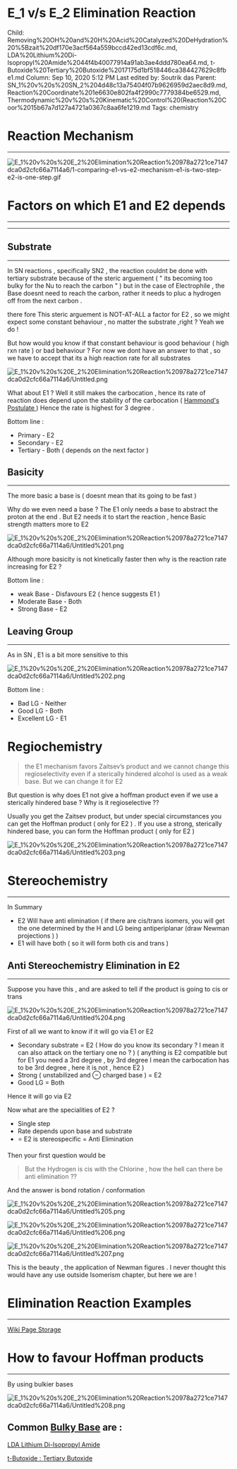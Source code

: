 # E_1 v/s E_2 Elimination Reaction

Child: Removing%20OH%20and%20H%20Acid%20Catalyzed%20DeHydration%20%5Bzait%20df170e3acf564a559bccd42ed13cdf6c.md, LDA%20Lithium%20Di-Isopropyl%20Amide%2044f4b40077914a91ab3ae4ddd780ea64.md, t-Butoxide%20Tertiary%20Butoxide%2017175d1bf518446ca384427629c8fbe1.md
Column: Sep 10, 2020 5:12 PM
Last edited by: Soutrik das
Parent: SN_1%20v%20s%20SN_2%204d48c13a75404f07b9626959d2aec8d9.md, Reaction%20Coordinate%201e6630e802fa4f2990c7779384be6529.md, Thermodynamic%20v%20s%20Kinematic%20Control%20(Reaction%20Coor%2015b67a7d127a4721a0367c8aa6fe1219.md
Tags: chemistry

# Reaction Mechanism

---

![E_1%20v%20s%20E_2%20Elimination%20Reaction%20978a2721ce7147dca0d2cfc66a7114a6/1-comparing-e1-vs-e2-mechanism-e1-is-two-step-e2-is-one-step.gif](E_1%20v%20s%20E_2%20Elimination%20Reaction%20978a2721ce7147dca0d2cfc66a7114a6/1-comparing-e1-vs-e2-mechanism-e1-is-two-step-e2-is-one-step.gif)

# Factors on which E1 and E2 depends

---

---

## Substrate

---

In SN reactions , specifically SN2 , the reaction couldnt be done with tertiary substrate  because of the steric arguement ( " its becoming too bulky for the Nu to reach the carbon " ) but in the case of Electrophile , the Base doesnt need to reach the carbon, rather it needs to pluc a hydrogen off from the next carbon . 

there fore This steric arguement is NOT-AT-ALL a factor for E2 , so we might expect some constant behaviour , no matter the substrate ,right ? Yeah we do !

But how would you know if that constant behaviour is good behaviour ( high rxn rate ) or bad behaviour ? For now we dont have an answer to that , so we have to accept that its a high reaction rate for all substrates 

![E_1%20v%20s%20E_2%20Elimination%20Reaction%20978a2721ce7147dca0d2cfc66a7114a6/Untitled.png](E_1%20v%20s%20E_2%20Elimination%20Reaction%20978a2721ce7147dca0d2cfc66a7114a6/Untitled.png)

What about E1 ? Well it still makes the carbocation , hence its rate of reaction does depend upon the stability of the carbocation ( [Hammond's Postulate ](Hammond's%20Postulate%20af25b91f7adb4392bbf7f457fba353dc.md)) Hence the rate is highest for 3 degree .

Bottom line : 

- Primary - E2
- Secondary - E2
- Tertiary - Both ( depends on the next factor )

## Basicity

---

The more basic a base is ( doesnt mean that its going to be fast ) 

Why do we even need a base ? The E1 only needs a base to abstract the proton at the end . But E2 needs it to start the reaction , hence Basic strength matters more to E2

![E_1%20v%20s%20E_2%20Elimination%20Reaction%20978a2721ce7147dca0d2cfc66a7114a6/Untitled%201.png](E_1%20v%20s%20E_2%20Elimination%20Reaction%20978a2721ce7147dca0d2cfc66a7114a6/Untitled%201.png)

Although more basicity is not kinetically faster then why is the reaction rate increasing for E2 ?

Bottom line : 

- weak Base - Disfavours E2  ( hence suggests E1 )
- Moderate Base - Both
- Strong Base - E2

## Leaving Group

---

As in SN , E1 is a bit more sensitive to this 

![E_1%20v%20s%20E_2%20Elimination%20Reaction%20978a2721ce7147dca0d2cfc66a7114a6/Untitled%202.png](E_1%20v%20s%20E_2%20Elimination%20Reaction%20978a2721ce7147dca0d2cfc66a7114a6/Untitled%202.png)

Bottom line :

- Bad LG - Neither
- Good LG - Both
- Excellent LG - E1

# Regiochemistry

> the E1 mechanism favors Zaitsev’s product and we cannot change this regioselectivity even if a sterically hindered alcohol is used as a weak base. But we can change it for E2

But question is why does E1 not give a hoffman product even if we use a sterically hindered base ? Why is it regioselective ??

Usually you get the Zaitsev product, but under
special circumstances you can get the Hoffman product ( only for E2 ) . If you use a strong, sterically
hindered base, you can form the Hoffman product ( only for E2 )

![E_1%20v%20s%20E_2%20Elimination%20Reaction%20978a2721ce7147dca0d2cfc66a7114a6/Untitled%203.png](E_1%20v%20s%20E_2%20Elimination%20Reaction%20978a2721ce7147dca0d2cfc66a7114a6/Untitled%203.png)

# Stereochemistry

---

In Summary 

- E2 Will have anti elimination ( if there are cis/trans isomers, you will get the one determined by the H and LG being antiperiplanar (draw Newman projections ) )
- E1 will have both ( so it will form both cis and trans )

## Anti Stereochemistry Elimination in E2

---

Suppose you have this , and are asked to tell if the product is going to cis or trans 

![E_1%20v%20s%20E_2%20Elimination%20Reaction%20978a2721ce7147dca0d2cfc66a7114a6/Untitled%204.png](E_1%20v%20s%20E_2%20Elimination%20Reaction%20978a2721ce7147dca0d2cfc66a7114a6/Untitled%204.png)

First of all we want to know if it will go via E1 or E2 

- Secondary substrate =  E2 ( How do you know its secondary ? I mean it can also attack on the tertiary one no ? ) ( anything is E2 compatible but for E1 you need a 3rd degree , by 3rd degree I mean the carbocation has to be 3rd degree , here it is not , hence E2 )
- Strong ( unstabilized and $\ominus$ charged base ) = E2
- Good LG = Both

Hence it will go via E2 

Now what are the specialities of E2 ?

- Single step
- Rate depends upon base and substrate
- ⭐ E2 is stereospecific = Anti Elimination

Then your first question would be 

> But the Hydrogen is cis with the Chlorine , how the hell can there be anti elimination ??

And the answer is bond rotation / conformation 

![E_1%20v%20s%20E_2%20Elimination%20Reaction%20978a2721ce7147dca0d2cfc66a7114a6/Untitled%205.png](E_1%20v%20s%20E_2%20Elimination%20Reaction%20978a2721ce7147dca0d2cfc66a7114a6/Untitled%205.png)

![E_1%20v%20s%20E_2%20Elimination%20Reaction%20978a2721ce7147dca0d2cfc66a7114a6/Untitled%206.png](E_1%20v%20s%20E_2%20Elimination%20Reaction%20978a2721ce7147dca0d2cfc66a7114a6/Untitled%206.png)

![E_1%20v%20s%20E_2%20Elimination%20Reaction%20978a2721ce7147dca0d2cfc66a7114a6/Untitled%207.png](E_1%20v%20s%20E_2%20Elimination%20Reaction%20978a2721ce7147dca0d2cfc66a7114a6/Untitled%207.png)

This is the beauty , the application of Newman figures .  I never thought this would have any use outside Isomerism chapter, but here we are !

# Elimination Reaction Examples

---

[Wiki Page Storage](E_1%20v%20s%20E_2%20Elimination%20Reaction%20978a2721ce7147dca0d2cfc66a7114a6/Wiki%20Page%20Storage%204df797fb35004d5699639ced9caab42c.csv)

# How to favour Hoffman products

---

By using bulkier bases 

![E_1%20v%20s%20E_2%20Elimination%20Reaction%20978a2721ce7147dca0d2cfc66a7114a6/Untitled%208.png](E_1%20v%20s%20E_2%20Elimination%20Reaction%20978a2721ce7147dca0d2cfc66a7114a6/Untitled%208.png)

## Common [Bulky Base](Bulky%20Base%205c1a5627ec514d12b4a744c4b5650a95.md)  are :

[LDA Lithium Di-Isopropyl Amide ](LDA%20Lithium%20Di-Isopropyl%20Amide%2044f4b40077914a91ab3ae4ddd780ea64.md) 

[t-Butoxide : Tertiary Butoxide](t-Butoxide%20Tertiary%20Butoxide%2017175d1bf518446ca384427629c8fbe1.md)